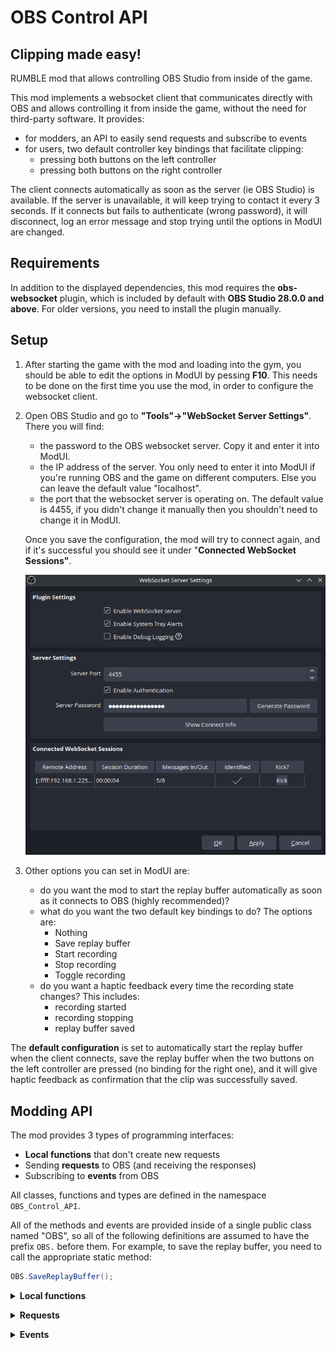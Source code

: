 # OBS Control API
Clipping made easy!
---

RUMBLE mod that allows controlling OBS Studio from inside of the game. 

This mod implements a websocket client that communicates directly with OBS and allows controlling it from inside the game, without the need for third-party software. It provides:
- for modders, an API to easily send requests and subscribe to events
- for users, two default controller key bindings that facilitate clipping:
    - pressing both buttons on the left controller
    - pressing both buttons on the right controller

The client connects automatically as soon as the server (ie OBS Studio) is available. If the server is unavailable, it will keep trying to contact it every 3 seconds. If it connects but fails to authenticate (wrong password), it will disconnect, log an error message and stop trying until the options in ModUI are changed.

## Requirements
In addition to the displayed dependencies, this mod requires the **obs-websocket** plugin, which is included by default with **OBS Studio 28.0.0 and above**. For older versions, you need to install the plugin manually.

## Setup
1. After starting the game with the mod and loading into the gym, you should be able to edit the options in ModUI by pessing **F10**. This needs to be done on the first time you use the mod, in order to configure the websocket client.

2. Open OBS Studio and go to **"Tools"->"WebSocket Server Settings"**. There you will find:
    - the password to the OBS websocket server. Copy it and enter it into ModUI.
    - the IP address of the server. You only need to enter it into ModUI if you're running OBS and the game on different computers. Else you can leave the default value "localhost".
    - the port that the websocket server is operating on. The default value is 4455, if you didn't change it manually then you shouldn't need to change it in ModUI.

    Once you save the configuration, the mod will try to connect again, and if it's successful you should see it under "**Connected WebSocket Sessions"**.

    ![Screenshot of the settings window](img/OBS_settings.png)

3. Other options you can set in ModUI are:
    - do you want the mod to start the replay buffer automatically as soon as it connects to OBS (highly recommended)?
    - what do you want the two default key bindings to do? The options are:
        - Nothing
        - Save replay buffer
        - Start recording
        - Stop recording
        - Toggle recording
    - do you want a haptic feedback every time the recording state changes? This includes:
        - recording started
        - recording stopping
        - replay buffer saved

The **default configuration** is set to automatically start the replay buffer when the client connects, save the replay buffer when the two buttons on the left controller are pressed (no binding for the right one), and it will give haptic feedback as confirmation that the clip was successfully saved.

## Modding API
The mod provides 3 types of programming interfaces:
- **Local functions** that don't create new requests
- Sending **requests** to OBS (and receiving the responses)
- Subscribing to **events** from OBS

All classes, functions and types are defined in the namespace `OBS_Control_API`.

All of the methods and events are provided inside of a single public class named "OBS", so all of the following definitions are assumed to have the prefix `OBS.` before them. For example, to save the replay buffer, you need to call the appropriate static method:
```c#
OBS.SaveReplayBuffer();
```

**<details><summary>Local functions</summary>**

Most of these functions are here to remove the need to create a new request for information that is already tracked by the mod, like the recording status for example.

#### bool IsConnected()
Returns true if the client is connected to OBS, ready to send requests and receive events.

#### bool IsReplayBufferActive()
Returns true if the replay buffer is active.

#### bool IsRecordingActive()
Returns true if recording is active.

#### bool IsStreamActive()
Returns true if streaming is active.

#### void Connect()
Forces the mod to open a websocket connection. If it was already connected, the old connection is killed and a new one is initiated.

#### void Disconnect()
Forces the mod to close the websocket connection. The mod will not attempt to reconnect by itself.

#### void HapticFeedback(float intensity, float duration)
Execute a haptic impulse on both controllers. Can be used to implement your own haptic feedback for various events.

</details>

**<details><summary>Requests</summary>**
The request functions are blocking operations that both send the request and wait for the response. We have two types of requests:
- those that return a specific response return a predefined structure that is specific to the request type. If the request fails, they return `null`.
- the other ones return a boolean: `true` if successful, `false` if failed.


#### RequestResponse.GetReplayBufferStatus GetReplayBufferStatus()
Fetches the current status of the replay buffer.
```cs
public class GetReplayBufferStatus
{
    public bool outputActive { Get; Set; }
}
```

#### RequestResponse.GetRecordStatus GetRecordStatus()
Fetches the current recording status.
```cs
public class GetRecordStatus
{
    public bool outputActive { Get; Set; }
    public bool outputPaused { Get; Set; }
    public string outputTimecode { Get; Set; }
    public int outputDuration { Get; Set; }
    public long outputBytes { Get; Set; }
}
```

#### RequestResponse.GetStreamStatus GetStreamStatus()
Fetches the current streaming status.
```cs
public class GetStreamStatus
{
    public bool outputActive { Get; Set; }
    public bool outputReconnecting { Get; Set; }
    public string outputTimecode { Get; Set; }
    public int outputDuration { Get; Set; }
    public float outputCongestion { Get; Set; }
    public long outputBytes { Get; Set; }
    public int outputSkippedFrames { Get; Set; }
    public int outputTotalFrames { Get; Set; }
}
```

#### RequestResponse.GetVersion GetVersion()
Fetches the version of OBS and the negociated protocol parameters.
```cs
public class GetVersion
{
    public string obsVersion { Get; Set; }
    public string obsWebSocketVersion { Get; Set; }
    public int rpcVersion { Get; Set; }
    public string[] availableRequests { Get; Set; }
    public string[] supportedImageFormats { Get; Set; }
    public string platform { Get; Set; }
    public string platformDescription { Get; Set; }
}
```

#### bool StartStream()
Starts the stream.

#### bool StopStream()
Stops the stream.

#### bool StartReplayBuffer()
Starts the replay buffer.

#### bool StopReplayBuffer()
Stops the replay buffer.

#### bool SaveReplayBuffer()
Saves the replay buffer.

#### RequestResponse.GetLastReplayBufferReplay GetLastReplayBufferReplay()
Gets the name of the file that the replay buffer was saved to last time.
```cs
public class GetLastReplayBufferReplay
{
    public string savedReplayPath { Get; Set; }
}
```

#### bool StartRecord()
Starts recording.

#### RequestResponse.StopRecord StopRecord()
Stops recording.
```cs
public class StopRecord
{
    public string outputPath { Get; Set; }
}
```

#### RequestResponse.ToggleRecord ToggleRecord()
Toggles the recording status. Stops it if it was running, starts it if it wasn't. Doesn't do anything if it's in the "stopping" state.
```cs
public class ToggleRecord
{
    public bool outputActive { Get; Set; }
}
```

#### bool PauseRecord()
Pauses recording.

#### bool ResumeRecord()
Resumes recording.

#### bool SplitRecordFile()
Splits the current file being recorded into a new file.

#### RequestResponse.GetRecordDirectory GetRecordDirectory()
Gets the current directory that recording is saved to.
```cs
public class GetRecordDirectory
{
    public string recordDirectory { Get; Set; }
}
```

#### bool SetRecordDirectory(string recordDirectory)
Sets a new directory to write recording files to.

#### string SendRequest(string requestType, object parameters)
Generic request function that can be used for requests that are not in the list above. The `parameters` object needs to be constructed specifically for the request type. The returned string is the extracted `responseData` json, it needs to be parsed differently depending on the request type. It may be `null` if the request type does not have a response in the API.

To see the full list of requests and their parameters, check the [official documentation](https://github.com/obsproject/obs-websocket/blob/master/docs/generated/protocol.md#requests).

#### string SendRequest(string requestType)
Same as the previous one but for requests that do not require any parameters.

</details>

**<details><summary>Events</summary>**
Here is the list of events that are triggered by the mod, the names are fairly transparent. Some of them provide a parameter like the file name the clip was saved to.
```cs
public static event Action onConnect;
public static event Action onDisconnect;
public static event Action<OBS_Control_API.Event> onEvent; //generic type OBS_Msg_Types.Event
public static event Action<string> onReplayBufferSaved; // savedReplayPath
public static event Action onReplayBufferStarted;
public static event Action onReplayBufferStopped;
public static event Action<string> onRecordingStarted;  // outputPath
public static event Action<string> onRecordingStopping; // outputPath
public static event Action<string> onRecordingStopped;  // outputPath
public static event Action onRecordingPaused;
public static event Action onRecordingResumed;
public static event Action onStreamStarted;
public static event Action onStreamStopped;
public static event Action<string> onRecordFileChanged; //newOutputPath
```

Note that `onConnect` is triggered after the client is connected **and identified**, ie when the mod is ready to send requests and receive events. If the client connects but fails to authenticate, the event will not trigger.

The event `onEvent` is a generic one that is triggered on **all** events that are received from You can use this if the event you want to suscribe to isn't on the list. The class has a simple structure:
- `object eventData` that depends on the event and needs to be parsed
- `int eventIntent` the EventSubscription value (why the event was received)
- `string eventType` the type of event that was received

To see the full list of events and their parameters, check the [official documentation](https://github.com/obsproject/obs-websocket/blob/master/docs/generated/protocol.md#events).

</details>